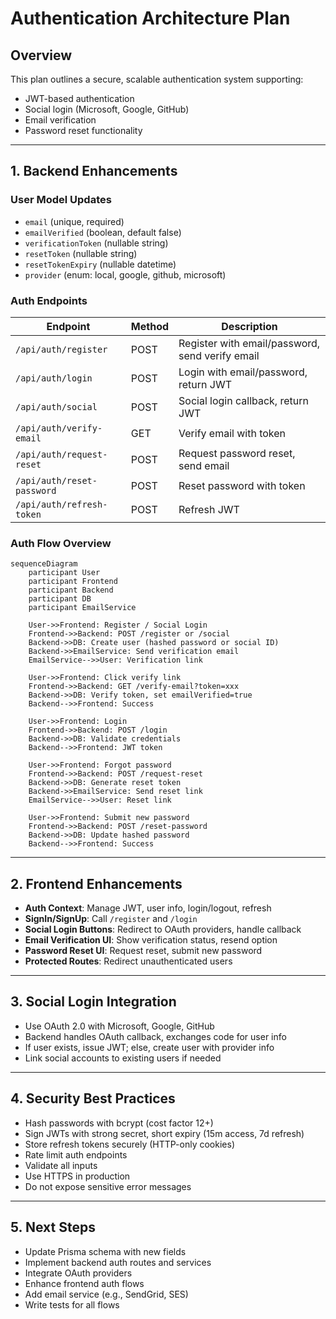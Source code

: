 # Authentication Architecture Plan

## Overview
This plan outlines a secure, scalable authentication system supporting:
- JWT-based authentication
- Social login (Microsoft, Google, GitHub)
- Email verification
- Password reset functionality

---

## 1. Backend Enhancements

### User Model Updates
- `email` (unique, required)
- `emailVerified` (boolean, default false)
- `verificationToken` (nullable string)
- `resetToken` (nullable string)
- `resetTokenExpiry` (nullable datetime)
- `provider` (enum: local, google, github, microsoft)

### Auth Endpoints

| Endpoint                     | Method | Description                                 |
|------------------------------|--------|---------------------------------------------|
| `/api/auth/register`         | POST   | Register with email/password, send verify email |
| `/api/auth/login`            | POST   | Login with email/password, return JWT       |
| `/api/auth/social`           | POST   | Social login callback, return JWT           |
| `/api/auth/verify-email`     | GET    | Verify email with token                     |
| `/api/auth/request-reset`    | POST   | Request password reset, send email          |
| `/api/auth/reset-password`   | POST   | Reset password with token                   |
| `/api/auth/refresh-token`    | POST   | Refresh JWT                                 |

### Auth Flow Overview
```mermaid
sequenceDiagram
    participant User
    participant Frontend
    participant Backend
    participant DB
    participant EmailService

    User->>Frontend: Register / Social Login
    Frontend->>Backend: POST /register or /social
    Backend->>DB: Create user (hashed password or social ID)
    Backend->>EmailService: Send verification email
    EmailService-->>User: Verification link

    User->>Frontend: Click verify link
    Frontend->>Backend: GET /verify-email?token=xxx
    Backend->>DB: Verify token, set emailVerified=true
    Backend-->>Frontend: Success

    User->>Frontend: Login
    Frontend->>Backend: POST /login
    Backend->>DB: Validate credentials
    Backend-->>Frontend: JWT token

    User->>Frontend: Forgot password
    Frontend->>Backend: POST /request-reset
    Backend->>DB: Generate reset token
    Backend->>EmailService: Send reset link
    EmailService-->>User: Reset link

    User->>Frontend: Submit new password
    Frontend->>Backend: POST /reset-password
    Backend->>DB: Update hashed password
    Backend-->>Frontend: Success
```

---

## 2. Frontend Enhancements

- **Auth Context**: Manage JWT, user info, login/logout, refresh
- **SignIn/SignUp**: Call `/register` and `/login`
- **Social Login Buttons**: Redirect to OAuth providers, handle callback
- **Email Verification UI**: Show verification status, resend option
- **Password Reset UI**: Request reset, submit new password
- **Protected Routes**: Redirect unauthenticated users

---

## 3. Social Login Integration

- Use OAuth 2.0 with Microsoft, Google, GitHub
- Backend handles OAuth callback, exchanges code for user info
- If user exists, issue JWT; else, create user with provider info
- Link social accounts to existing users if needed

---

## 4. Security Best Practices

- Hash passwords with bcrypt (cost factor 12+)
- Sign JWTs with strong secret, short expiry (15m access, 7d refresh)
- Store refresh tokens securely (HTTP-only cookies)
- Rate limit auth endpoints
- Validate all inputs
- Use HTTPS in production
- Do not expose sensitive error messages

---

## 5. Next Steps

- Update Prisma schema with new fields
- Implement backend auth routes and services
- Integrate OAuth providers
- Enhance frontend auth flows
- Add email service (e.g., SendGrid, SES)
- Write tests for all flows